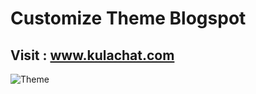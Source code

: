 # Customize Theme Blogspot
Visit : www.kulachat.com
---

![Theme](https://trello-attachments.s3.amazonaws.com/5b30d184b6f6ee38626f2bf3/5ba1f60e01422505848b0292/ffcacffc9c26aed4fcb9108ac382ea04/Screen_Shot_2561-09-19_at_14.07.01.png)
